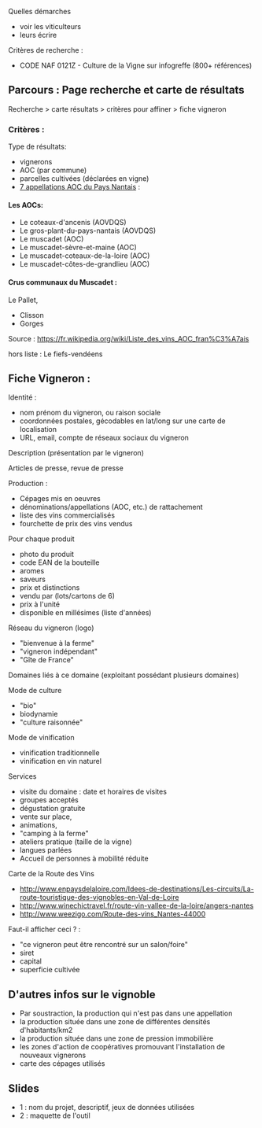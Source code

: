 

Quelles démarches

- voir les viticulteurs
- leurs écrire

Critères de recherche : 

- CODE NAF 0121Z - Culture de la Vigne sur infogreffe (800+ références)

## Parcours : Page recherche et carte de résultats

Recherche > carte résultats > critères pour affiner > fiche vigneron

### Critères : 

Type de résultats:
- vignerons
- AOC (par commune)
- parcelles cultivées (déclarées en vigne)
- [7 appellations AOC du Pays Nantais](https://fr.wikipedia.org/wiki/Vignoble_de_la_vall%C3%A9e_de_la_Loire#Vignobles_nantais) :

#### Les AOCs:

- Le coteaux-d'ancenis (AOVDQS)
- Le gros-plant-du-pays-nantais (AOVDQS)
- Le muscadet (AOC)
- Le muscadet-sèvre-et-maine (AOC)
- Le muscadet-coteaux-de-la-loire (AOC)
- Le muscadet-côtes-de-grandlieu (AOC)

#### Crus communaux du Muscadet : 

Le Pallet, 
- Clisson
- Gorges

Source : https://fr.wikipedia.org/wiki/Liste_des_vins_AOC_fran%C3%A7ais

hors liste : Le fiefs-vendéens

## Fiche Vigneron :

Identité :

- nom prénom du vigneron, ou raison sociale
- coordonnées postales, gécodables en lat/long sur une carte de localisation
- URL, email, compte de réseaux sociaux du vigneron

Description (présentation par le vigneron)

Articles de presse, revue de presse

Production : 

- Cépages mis en oeuvres
- dénominations/appellations (AOC, etc.) de rattachement
- liste des vins commercialisés
- fourchette de prix des vins vendus

Pour chaque produit
- photo du produit
- code EAN de la bouteille
- aromes
- saveurs
- prix et distinctions
- vendu par (lots/cartons de 6)
- prix à l'unité
- disponible en millésimes (liste d'années)

Réseau du vigneron (logo)

- "bienvenue à la ferme"
- "vigneron indépendant"
- "Gîte de France"

Domaines liés à ce domaine (exploitant possédant plusieurs domaines)

Mode de culture

- "bio"
- biodynamie
- "culture raisonnée"


Mode de vinification

- vinification traditionnelle
- vinification en vin naturel

Services

-  visite du domaine : date et horaires de visites
-  groupes acceptés
-  dégustation gratuite
-  vente sur place,
-  animations,
-  "camping à la ferme"
-  ateliers pratique (taille de la vigne)
-  langues parlées
-  Accueil de personnes à mobilité réduite

Carte de la Route des Vins

- http://www.enpaysdelaloire.com/Idees-de-destinations/Les-circuits/La-route-touristique-des-vignobles-en-Val-de-Loire
- http://www.winechictravel.fr/route-vin-vallee-de-la-loire/angers-nantes
- http://www.weezigo.com/Route-des-vins_Nantes-44000

Faut-il afficher ceci ? :

- "ce vigneron peut être rencontré sur un salon/foire"
- siret
- capital
- superficie cultivée

## D'autres infos sur le vignoble 

- Par soustraction, la production qui n'est pas dans une appellation
- la production située dans une zone de différentes densités d'habitants/km2
- la production située dans une zone de pression immobilière
- les zones d'action de coopératives promouvant l'installation de nouveaux vignerons
- carte des cépages utilisés

## Slides

- 1 : nom du projet, descriptif, jeux de données utilisées
- 2 : maquette de l'outil 


 
